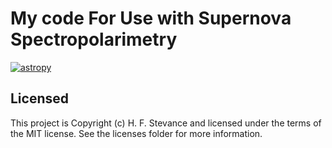 # My code For Use with Supernova Spectropolarimetry

[![astropy](http://img.shields.io/badge/powered%20by-AstroPy-orange.svg?style=flat)](http://www.astropy.org/)



## Licensed

This project is Copyright (c) H. F. Stevance and licensed under the terms of the MIT license. See the licenses folder for more information.
